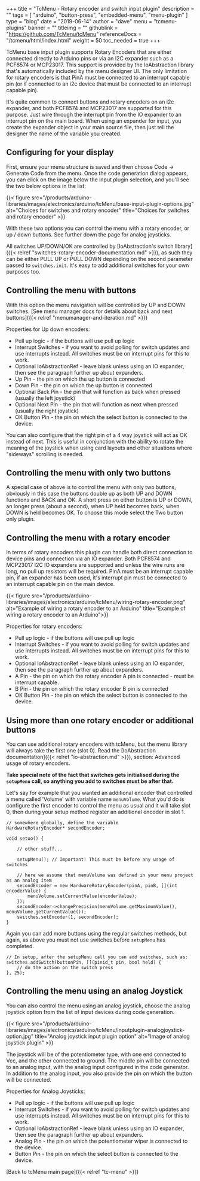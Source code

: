+++
title = "TcMenu - Rotary encoder and switch input plugin"
description = ""
tags = [ "arduino", "button-press", "embedded-menu", "menu-plugin" ]
type = "blog"
date = "2019-06-14"
author =  "dave"
menu = "tcmenu-plugins"
banner = ""
titleimg = ""
githublink = "https://github.com/TcMenu/tcMenu"
referenceDocs = "/tcmenu/html/index.html"
weight = 50
toc_needed = true
+++

TcMenu base input plugin supports Rotary Encoders that are either connected directly to Arduino pins or via an I2C expander such as a PCF8574 or MCP23017. This support is provided by the IoAbstraction library that's automatically included by the menu designer UI. The only limitation for rotary encoders is that PinA must be connected to an interrupt capable pin (or if connected to an i2c device that must be connected to an interrupt capable pin).

It's quite common to connect buttons and rotary encoders on an i2c expander, and both PCF8574 and MCP23017 are supported for this purpose. Just wire through the interrupt pin from the IO expander to an interrupt pin on the main board. When using an expander for input, you create the expander object in your main source file, then just tell the designer the name of the variable you created.

## Configuring for your display

First, ensure your menu structure is saved and then choose Code -> Generate Code from the menu. Once the code generation dialog appears, you can click on the image below the input plugin selection, and you'll see the two below options in the list:

{{< figure src="/products/arduino-libraries/images/electronics/arduino/tcMenu/base-input-plugin-options.jpg" alt="Choices for switches and rotary encoder" title="Choices for switches and rotary encoder" >}}

With these two options you can control the menu with a rotary encoder, or up / down buttons. See further down the page for analog joysticks. 

All switches UP/DOWN/OK are controlled by [IoAbstraction's switch library]({{< relref "switches-rotary-encoder-documentation.md" >}}), as such they can be either PULL UP or PULL DOWN depending on the second parameter passed to `switches.init`. It's easy to add additional switches for your own purposes too.

## Controlling the menu with buttons

With this option the menu navigation will be controlled by UP and DOWN switches. [See menu manager docs for details about back and next buttons]({{< relref "menumanager-and-iteration.md" >}})

Properties for Up down encoders:

* Pull up logic - if the buttons will use pull up logic
* Interrupt Switches - if you want to avoid polling for switch updates and use interrupts instead. All switches must be on interrupt pins for this to work.
* Optional IoAbstractionRef - leave blank unless using an IO expander, then see the paragraph further up about expanders.
* Up Pin - the pin on which the up button is connected
* Down Pin - the pin on which the up button is connected
* Optional Back Pin - the pin that will function as back when pressed (usually the left joystick)
* Optional Next Pin - the pin that will function as next when pressed (usually the right joystick)
* OK Button Pin - the pin on which the select button is connected to the device.

You can also configure that the right pin of a 4 way joystick will act as OK instead of next. This is useful in conjunction with the ability to rotate the meaning of the joystick when using card layouts and other situations where "sideways" scrolling is needed.

## Controlling the menu with only two buttons

A special case of above is to control the menu with only two buttons, obviously in this case the buttons double up as both UP and DOWN functions and BACK and OK. A short press on either button is UP or DOWN, an longer press (about a second), when UP held becomes back, when DOWN is held becomes OK. To choose this mode select the Two button only plugin.

## Controlling the menu with a rotary encoder

In terms of rotary encoders this plugin can handle both direct connection to device pins and connection via an IO expander. Both PCF8574 and MCP23017 I2C IO expanders are supported and unless the wire runs are long, no pull up resistors will be required. PinA must be an interrupt capable pin, if an expander has been used, it's interrupt pin must be connected to an interrupt capable pin on the main device.

{{< figure src="/products/arduino-libraries/images/electronics/arduino/tcMenu/wiring-rotary-encoder.png" alt="Example of wiring a rotary encoder to an Arduino" title="Example of wiring a rotary encoder to an Arduino">}}

Properties for rotary encoders:

* Pull up logic - if the buttons will use pull up logic
* Interrupt Switches - if you want to avoid polling for switch updates and use interrupts instead. All switches must be on interrupt pins for this to work.
* Optional IoAbstractionRef - leave blank unless using an IO expander, then see the paragraph further up about expanders.
* A Pin - the pin on which the rotary encoder A pin is connected - must be interrupt capable.
* B Pin - the pin on which the rotary encoder B pin is connected
* OK Button Pin - the pin on which the select button is connected to the device.  

## Using more than one rotary encoder or additional buttons

You can use additional rotary encoders with tcMenu, but the menu library will always take the first one (slot 0). Read the [IoAbstraction documentation]({{< relref "io-abstraction.md" >}}), section: Advanced usage of rotary encoders.

**Take special note of the fact that switches gets initialised during the `setupMenu` call, so anything you add to switches must be after that.**

Let's say for example that you wanted an additional encoder that controlled a menu called 'Volume' with variable name `menuVolume`. What you'd do is configure the first encoder to control the menu as usual and it will take slot 0, then during your setup method register an additional encoder in slot 1. 

    // somewhere globally, define the variable 
    HardwareRotaryEncoder* secondEncoder;

    void setuo() {
    
        // other stuff...
        
        setupMenu(); // Important! This must be before any usage of switches
        
        // here we assume that menuVolume was defined in your menu project as an analog item
        secondEncoder = new HardwareRotaryEncoder(pinA, pinB, [](int encoderValue) {
            menuVolume.setCurrentValue(encoderValue);
        });
        secondEncoder->changePrecision(menuVolume.getMaximumValue(), menuVolume.getCurrentValue());
        switches.setEncoder(1, secondEncoder);
    }

Again you can add more buttons using the regular switches methods, but again, as above you must not use switches before `setupMenu` has completed.

    // In setup, after the setupMenu call you can add switches, such as:
    switches.addSwitch(buttonPin, [](pinid_t pin, bool held) {
        // do the action on the switch press
    }, 25); 

## Controlling the menu using an analog Joystick

You can also control the menu using an analog joystick, choose the analog joystick option from the list of input devices during code generation. 

{{< figure src="/products/arduino-libraries/images/electronics/arduino/tcMenu/inputplugin-analogjoystick-option.jpg" title="Analog joystick input plugin option" alt="Image of analog joystick plugin" >}}

The joystick will be of the potentiometer type, with one end connected to Vcc, and the other connected to ground. The middle pin will be connected to an analog input, with the analog input configured in the code generator. In addition to the analog input, you also provide the pin on which the button will be connected.

Properties for Analog Joysticks:

* Pull up logic - if the buttons will use pull up logic
* Interrupt Switches - if you want to avoid polling for switch updates and use interrupts instead. All switches must be on interrupt pins for this to work.
* Optional IoAbstractionRef - leave blank unless using an IO expander, then see the paragraph further up about expanders.
* Analog Pin - the pin on which the potentiometer wiper is connected to the device.
* Button Pin - the pin on which the select button is connected to the device.  

[Back to tcMenu main page]({{< relref "tc-menu" >}}) 